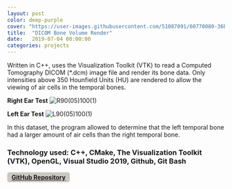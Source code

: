```yaml
---
layout: post
color: deep-purple
cover: "https://user-images.githubusercontent.com/51087091/60770080-36be4d00-a0a5-11e9-833b-d831dbd88b33.png"
title:  "DICOM Bone Volume Render"
date:   2019-07-04 00:00:00
categories: projects
---
```

Written in C++, uses the Visualization Toolkit (VTK) to read a Computed Tomography DICOM (*.dcm) image file and render its bone data. Only intensities above 350 Hounfield Units (HU) are rendered to allow the viewing of air cells in the temporal bones.  

**Right Ear Test**
![R90(05)100(1)](https://user-images.githubusercontent.com/51087091/60770080-36be4d00-a0a5-11e9-833b-d831dbd88b33.png)

**Left Ear Test**
![L90(05)100(1)](https://user-images.githubusercontent.com/51087091/60770156-fca17b00-a0a5-11e9-89e0-3d612381d283.png)

In this dataset, the program allowed to determine that the left temporal bone had a larger amount of air cells than the right temporal bone. 

### Technology used: C++, CMake, The Visualization Toolkit (VTK), OpenGL, Visual Studio 2019, Github, Git Bash

<p>
<span style="background-color: #CAC8C0; color: #fff; display: inline-block; padding: 3px 10px; font-weight: bold; border-radius: 5px;"> 
<a href="https://github.com/socd06/DCMBoneVolRender" target="_blank" class="mui-btn">
<i class="fa fa-github"></i> GitHub Repository </a> </span>
</p>